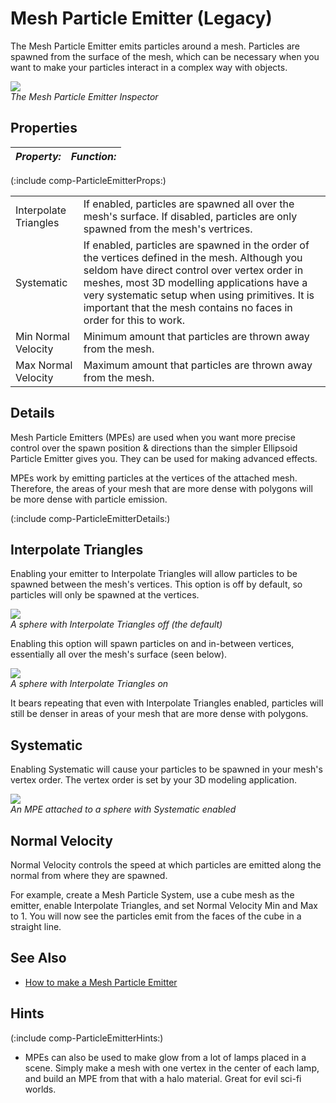 Mesh Particle Emitter (Legacy)
==============================


The <span class=keyword>Mesh Particle Emitter</span> emits particles around a mesh. Particles are spawned from the surface of the mesh, which can be necessary when you want to make your particles interact in a complex way with objects.


![](http://docwiki.hq.unity3d.com/uploads/Main/Inspector-MeshPE.png)  
_The Mesh Particle Emitter <span class=keyword>Inspector</span>_


Properties
----------



|**_Property:_** |**_Function:_** |
|:---|:---|
(:include comp-ParticleEmitterProps:)

|    |    |
|:---|:---|
|<span class=component>Interpolate Triangles</span> |If enabled, particles are spawned all over the mesh's surface. If disabled, particles are only spawned from the mesh's vertrices. |
|<span class=component>Systematic</span> |If enabled, particles are spawned in the order of the vertices defined in the mesh. Although you seldom have direct control over vertex order in meshes, most 3D modelling applications have a very systematic setup when using primitives. It is important that the mesh contains no faces in order for this to work. |
|<span class=component>Min Normal Velocity</span> |Minimum amount that particles are thrown away from the mesh. |
|<span class=component>Max Normal Velocity</span> |Maximum amount that particles are thrown away from the mesh. |


Details
-------


Mesh Particle Emitters (MPEs) are used when you want more precise control over the spawn position & directions than the simpler <span class=keyword>Ellipsoid Particle Emitter</span> gives you.  They can be used for making advanced effects.

MPEs work by emitting particles at the vertices of the attached mesh. Therefore, the areas of your mesh that are more dense with polygons will be more dense with particle emission.

(:include comp-ParticleEmitterDetails:)


Interpolate Triangles
---------------------


Enabling your emitter to <span class=component>Interpolate Triangles</span> will allow particles to be spawned between the mesh's vertices.  This option is off by default, so particles will only be spawned at the vertices.


![](http://docwiki.hq.unity3d.com/uploads/Main/MeshPE-InterpolateOff.png)  
_A sphere with <span class=component>Interpolate Triangles</span> off (the default)_

Enabling this option will spawn particles on and in-between vertices, essentially all over the mesh's surface (seen below).


![](http://docwiki.hq.unity3d.com/uploads/Main/MeshPE-InterpolateOn.png)  
_A sphere with <span class=component>Interpolate Triangles</span> on_

It bears repeating that even with <span class=component>Interpolate Triangles</span> enabled, particles will still be denser in areas of your mesh that are more dense with polygons.


Systematic
----------


Enabling <span class=component>Systematic</span> will cause your particles to be spawned in your mesh's vertex order.  The vertex order is set by your 3D modeling application.


![](http://docwiki.hq.unity3d.com/uploads/Main/MeshPE-Systematic.png)  
_An MPE attached to a sphere with <span class=component>Systematic</span> enabled_


Normal Velocity
---------------


<span class=component>Normal Velocity</span> controls the speed at which particles are emitted along the normal from where they are spawned.

For example, create a Mesh Particle System, use a cube mesh as the emitter, enable <span class=component>Interpolate Triangles</span>, and set <span class=component>Normal Velocity Min</span> and <span class=component>Max</span> to 1. You will now see the particles emit from the faces of the cube in a straight line.


See Also
--------

* [How to make a Mesh Particle Emitter](HOWTO-MeshParticleEmitter.md)


Hints
-----


(:include comp-ParticleEmitterHints:)
* MPEs can also be used to make glow from a lot of lamps placed in a scene. Simply make a mesh with one vertex in the center of each lamp, and build an MPE from that with a halo material. Great for evil sci-fi worlds.
